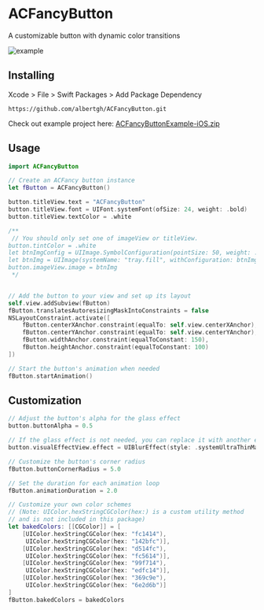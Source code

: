 # ACFancyButton
A customizable button with dynamic color transitions

![example](https://github.com/user-attachments/assets/e88ffdfa-18d2-42b9-99d3-18963646587c)


## Installing

Xcode > File > Swift Packages > Add Package Dependency

```
https://github.com/albertgh/ACFancyButton.git
```
Check out example project here:  [ACFancyButtonExample-iOS.zip](https://github.com/user-attachments/files/17878726/ACFancyButtonExample-iOS.zip)


## Usage

```swift
import ACFancyButton

// Create an ACFancy button instance
let fButton = ACFancyButton()

button.titleView.text = "ACFancyButton"
button.titleView.font = UIFont.systemFont(ofSize: 24, weight: .bold)
button.titleView.textColor = .white

/**
 // You should only set one of imageView or titleView.
button.tintColor = .white
let btnImgConfig = UIImage.SymbolConfiguration(pointSize: 50, weight: .regular)
let btnImg = UIImage(systemName: "tray.fill", withConfiguration: btnImgConfig)
button.imageView.image = btnImg
 */


// Add the button to your view and set up its layout
self.view.addSubview(fButton)
fButton.translatesAutoresizingMaskIntoConstraints = false
NSLayoutConstraint.activate([
    fButton.centerXAnchor.constraint(equalTo: self.view.centerXAnchor),
    fButton.centerYAnchor.constraint(equalTo: self.view.centerYAnchor),
    fButton.widthAnchor.constraint(equalToConstant: 150),
    fButton.heightAnchor.constraint(equalToConstant: 100)
])

// Start the button's animation when needed
fButton.startAnimation()

```

## Customization

```swift
// Adjust the button's alpha for the glass effect
button.buttonAlpha = 0.5

// If the glass effect is not needed, you can replace it with another effect.
button.visualEffectView.effect = UIBlurEffect(style: .systemUltraThinMaterial)

// Customize the button's corner radius
fButton.buttonCornerRadius = 5.0

// Set the duration for each animation loop
fButton.animationDuration = 2.0

// Customize your own color schemes 
// (Note: UIColor.hexStringCGColor(hex:) is a custom utility method 
// and is not included in this package)
let bakedColors: [[CGColor]] = [
    [UIColor.hexStringCGColor(hex: "fc1414"),
     UIColor.hexStringCGColor(hex: "142bfc")],
    [UIColor.hexStringCGColor(hex: "d514fc"),
     UIColor.hexStringCGColor(hex: "fc5614")],
    [UIColor.hexStringCGColor(hex: "99f714"),
     UIColor.hexStringCGColor(hex: "edfc14")],
    [UIColor.hexStringCGColor(hex: "369c9e"),
     UIColor.hexStringCGColor(hex: "6e2d6b")]
]
fButton.bakedColors = bakedColors

```

